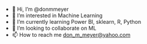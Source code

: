 - 👋 Hi, I’m @donmmeyer
- 👀 I’m interested in Machine Learning
- 🌱 I’m currently learning Power BI, sklearn, R, Python
- 💞️ I’m looking to collaborate on ML
- 📫 How to reach me don_m_meyer@yahoo.com

<!---
donmmeyer/donmmeyer is a ✨ special ✨ repository because its `README.md` (this file) appears on your GitHub profile.
You can click the Preview link to take a look at your changes.
--->
